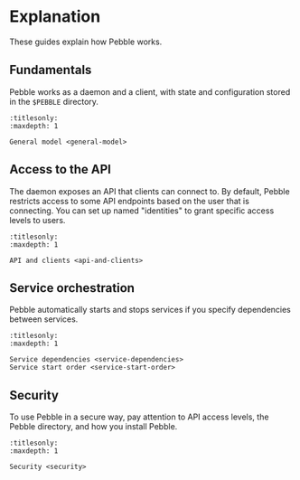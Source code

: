 # Explanation

These guides explain how Pebble works.


## Fundamentals

Pebble works as a daemon and a client, with state and configuration stored in the `$PEBBLE` directory.

```{toctree}
:titlesonly:
:maxdepth: 1

General model <general-model>
```


## Access to the API

The daemon exposes an API that clients can connect to. By default, Pebble restricts access to some API endpoints based on the user that is connecting. You can set up named "identities" to grant specific access levels to users.

```{toctree}
:titlesonly:
:maxdepth: 1

API and clients <api-and-clients>
```


## Service orchestration

Pebble automatically starts and stops services if you specify dependencies between services.

```{toctree}
:titlesonly:
:maxdepth: 1

Service dependencies <service-dependencies>
Service start order <service-start-order>
```


## Security

To use Pebble in a secure way, pay attention to API access levels, the Pebble directory, and how you install Pebble.

```{toctree}
:titlesonly:
:maxdepth: 1

Security <security>
```
